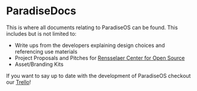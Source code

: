 # ParadiseDocs

This is where all documents relating to ParadiseOS can be found. This includes but is not limited to:

- Write ups from the developers explaining design choices and referencing use materials
- Project Proposals and Pitches for [Rensselaer Center for Open Source](https://new.rcos.io/)
- Asset/Branding Kits

If you want to say up to date with the development of ParadiseOS checkout our [Trello](https://trello.com/b/l0vzxf4a/paradiseos)!
